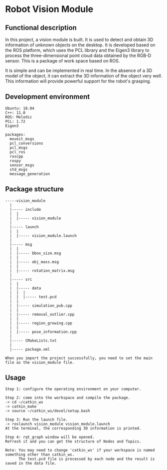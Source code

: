 # Robot Vision Module

## Functional description


In this project, a vision module is built. It is used to detect and obtain 3D information of unknown objects on the desktop. It is developed based on the ROS platform, which uses the PCL library and the Eigen3 library to process the three-dimensional point cloud data obtained by the RGB-D sensor. This is a package of work space based on ROS.


It is simple and can be implemented in real time. In the absence of a 3D model of the object, it can extract the 3D information of the object very well. This information will provide powerful support for the robot's grasping.


## Development environment

```
Ubuntu: 18.04
C++: 11.0
ROS: Melodic
PCL: 1.72
Eigen3

packages:
  moveit_msgs
  pcl_conversions
  pcl_msgs
  pcl_ros
  roscpp
  rospy
  sensor_msgs
  std_msgs
  message_generation
```
## Package structure


```
-----vision_module
  |
  |----- include
  |  |
  |  |----- vision_module
  |
  |----- launch
  |  |
  |  |----- vision_module.launch
  |
  |----- msg
  |  |
  |  |----- bbox_size.msg
  |  |
  |  |----- obj_mass.msg
  |  |
  |  |----- rotation_matrix.msg
  |
  |----- src
  |  |
  |  |----- data
  |  |  |
  |  |  |----- test.pcd
  |  |
  |  |----- simulation_pub.cpp
  |  |
  |  |----- removal_outlier.cpp
  |  |
  |  |----- region_growing.cpp
  |  |
  |  |----- pose_information.cpp
  |
  |----- CMakeLists.txt
  |
  |----- package.xml
  
When you import the project successfully, you need to set the main file as the vision_module file.
```

## Usage
```
Step 1: configure the operating environment on your computer.

Step 2: come into the workspace and compile the package.
-> cd ~/catkin_ws
-> catkin_make
-> source ~/catkin_ws/devel/setup.bash

Step 3: Run the launch file.
-> roslaunch vision_module vision_module.launch
At the terminal, the corresponding 3D information is printed.

Step 4: rqt_graph window will be opened.
Refresh it and you can get the structure of Nodes and Topics.

Note: You may need to change 'catkin_ws' if your workspace is named something other than catkin_ws. 
      The test.pcd file is processed by each node and the result is saved in the data file.
```

